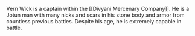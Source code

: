 Vern Wick is a captain within the [[Divyani Mercenary Company]]. He is a Jotun man with many nicks and scars in his stone body and armor from countless previous battles. Despite his age, he is extremely capable in battle.